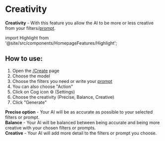 # Creativity

**Creativity** - With this feature you allow the AI to be more or less creative from your filters/[prompt](https://pornx.ai/create).

import Highlight from '@site/src/components/HomepageFeatures/Highlight';

## <Highlight>How to use:</Highlight>

1. Open the [/Create](https://pornx.ai/create) page
2. Choose the model
3. Choose the filters you need or write your [prompt](https://pornx.ai/create)
4. You can also choose "Action"
5. Click on Cog icon ⚙ (Settings)
6. Choose the creativity (Precise, Balance, Creative)
7. Click "Generate"

**Precise option** - Your AI will be as accurate as possible to your selected filters or prompt.\
**Balance** - Your AI will be balanced between being accurate and being more creative with your chosen filters or prompts.\
**Creative** - Your AI will add more detail to the filters or prompt you choose.
